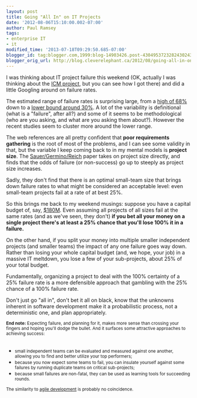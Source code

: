 ```yaml
---
layout: post
title: Going "All In" on IT Projects
date: '2012-08-06T15:10:00.002-07:00'
author: Paul Ramsey
tags:
- enterprise IT
- it
modified_time: '2013-07-18T09:29:50.685-07:00'
blogger_id: tag:blogger.com,1999:blog-14903426.post-4304953723282430243
blogger_orig_url: http://blog.cleverelephant.ca/2012/08/going-all-in-on-it-projects.html
---
```


I was thinking about IT project failure this weekend (OK, actually I was thinking about the [ICM project](http://blog.cleverelephant.ca/2012/06/more-icm.html), but you can see how I got there) and did a little Googling around on failure rates.

The estimated range of failure rates is surprising large, from a [high of 68%](http://www.zdnet.com/blog/projectfailures/study-68-percent-of-it-projects-fail/1175) down to a [lower bound around 30%](http://www.zdnet.com/blog/projectfailures/new-it-project-failure-metrics-is-standish-wrong/513). A lot of the variability is definitional (what is a "failure", after all?) and some of it seems to be methodological (who are you asking, and what are you asking them about?). However the recent studies seem to cluster more around the lower range.

The web references are all pretty confident that **poor requirements gathering** is the root of most of the problems, and I can see some validity in that, but the variable I keep coming back to in my mental models is **project size**. The [Sauer/Germino/Reich](http://www.zdnet.com/blog/projectfailures/new-it-project-failure-metrics-is-standish-wrong/513) paper takes on project size directly, and finds that the odds of failure (or non-success) go up to steeply as project size increases. 

Sadly, they don't find that there is an optimal small-team size that brings down failure rates to what might be considered an acceptable level: even small-team projects fail at a rate of at best 25%.

So this brings me back to my weekend musings: suppose you have a capital budget of, say, [$180M](http://blog.cleverelephant.ca/2012/05/take-smaller-bites.html). Even assuming all projects of all sizes fail at the same rates (and as we've seen, they don't) **if you bet all your money on a single project there's at least a 25% chance that you'll lose 100% it in a failure.** 

On the other hand, if you split your money into multiple smaller independent projects (and smaller teams) the impact of any one failure goes way down. Rather than losing your whole capital budget (and, we hope, your job) in a massive IT meltdown, you lose a few of your sub-projects, about 25% of your total budget.

Fundamentally, organizing a project to deal with the 100% certainty of a 25% failure rate is a more defensible approach that gambling with the 25% chance of a 100% failure rate. 

Don't just go "all in", don't bet it all on black, know that the unknowns inherent in software development make it a probabilistic process, not a deterministic one, and plan appropriately.

<small>**End note:** Expecting failure, and planning for it, makes more sense than crossing your fingers and hoping you'll dodge the bullet. And it surfaces some attractive approaches to achieving success: <br /></small><br /><ul><li><small>small independent teams can be evaluated and measured against one another, allowing you to find and better utilize your top performers;<br /></small></li><li><small>because you now expect some teams to fail, you can insulate yourself against some failures by running duplicate teams on critical sub-projects;<br /></small></li><li><small>because small failures are non-fatal, they can be used as learning tools for succeeding rounds.<br /></small></li></ul><small>The similarity to [agile development](http://en.wikipedia.org/wiki/Agile_software_development) is probably no coincidence. </small><br />